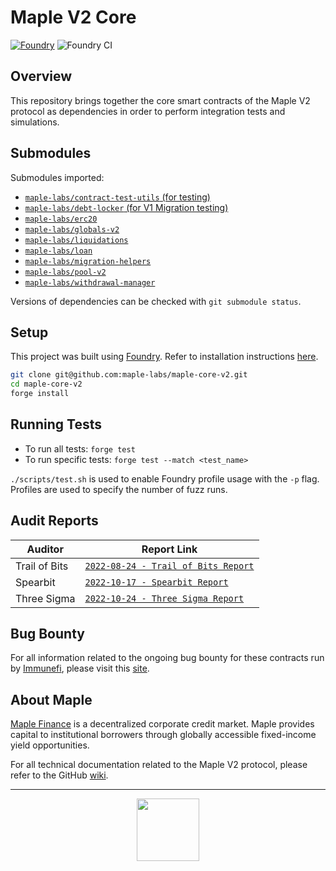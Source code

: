 # Maple V2 Core

[![Foundry][foundry-badge]][foundry]
![Foundry CI](https://github.com/maple-labs/maple-v2-core/actions/workflows/forge.yaml/badge.svg)

[foundry]: https://getfoundry.sh/
[foundry-badge]: https://img.shields.io/badge/Built%20with-Foundry-FFDB1C.svg

## Overview

This repository brings together the core smart contracts of the Maple V2 protocol as dependencies in order to perform integration tests and simulations.

## Submodules

Submodules imported:
- [`maple-labs/contract-test-utils` (for testing)](https://github.com/maple-labs/contract-test-utils)
- [`maple-labs/debt-locker` (for V1 Migration testing)](https://github.com/maple-labs/debt-locker)
- [`maple-labs/erc20`](https://github.com/maple-labs/erc20)
- [`maple-labs/globals-v2`](https://github.com/maple-labs/globals-v2)
- [`maple-labs/liquidations`](https://github.com/maple-labs/liquidations)
- [`maple-labs/loan`](https://github.com/maple-labs/loan)
- [`maple-labs/migration-helpers`](https://github.com/maple-labs/migration-helpers)
- [`maple-labs/pool-v2`](https://github.com/maple-labs/pool-v2)
- [`maple-labs/withdrawal-manager`](https://github.com/maple-labs/withdrawal-manager)

Versions of dependencies can be checked with `git submodule status`.

## Setup

This project was built using [Foundry](https://book.getfoundry.sh/). Refer to installation instructions [here](https://github.com/foundry-rs/foundry#installation).

```sh
git clone git@github.com:maple-labs/maple-core-v2.git
cd maple-core-v2
forge install
```

## Running Tests

- To run all tests: `forge test`
- To run specific tests: `forge test --match <test_name>`

`./scripts/test.sh` is used to enable Foundry profile usage with the `-p` flag. Profiles are used to specify the number of fuzz runs.

## Audit Reports

| Auditor | Report Link |
|---|---|
| Trail of Bits | [`2022-08-24 - Trail of Bits Report`](https://docs.google.com/viewer?url=https://github.com/maple-labs/maple-v2-audits/files/10246688/Maple.Finance.v2.-.Final.Report.-.Fixed.-.2022.pdf) |
| Spearbit | [`2022-10-17 - Spearbit Report`](https://docs.google.com/viewer?url=https://github.com/maple-labs/maple-v2-audits/files/10223545/Maple.Finance.v2.-.Spearbit.pdf) |
| Three Sigma | [`2022-10-24 - Three Sigma Report`](https://docs.google.com/viewer?url=https://github.com/maple-labs/maple-v2-audits/files/10223541/three-sigma_maple-finance_code-audit_v1.1.1.pdf) |

## Bug Bounty

For all information related to the ongoing bug bounty for these contracts run by [Immunefi](https://immunefi.com/), please visit this [site](https://immunefi.com/bounty/maple/).

## About Maple

[Maple Finance](https://maple.finance/) is a decentralized corporate credit market. Maple provides capital to institutional borrowers through globally accessible fixed-income yield opportunities.

For all technical documentation related to the Maple V2 protocol, please refer to the GitHub [wiki](https://github.com/maple-labs/maple-core-v2/wiki).

---

<p align="center">
  <img src="https://user-images.githubusercontent.com/44272939/196706799-fe96d294-f700-41e7-a65f-2d754d0a6eac.gif" height="100" />
</p>
